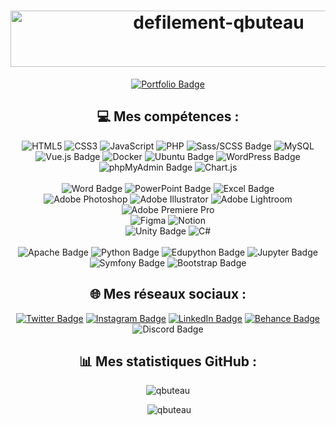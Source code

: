 <h1 align="center">
  <img src="https://readme-typing-svg.demolab.com/?lines=Bienvenue+sur+mon+GitHub+!;Je+m'appelle+Quentin+Buteau;et+je+suis+Développeur+Front-End+Junior.&font=Outfit%35Code&center=true&width=450&height=50&duration=3000&pause=1000" alt="defilement-qbuteau" width="650" height="90">
</h1>

<div align="center">

  [![Portfolio Badge](https://img.shields.io/badge/Portfolio-%23E12319?style=for-the-badge&logo=portfolio&logoColor=white)](http://qbuteau.fr/portfolio)
  
  ## 💻 Mes compétences :
  ![HTML5](https://img.shields.io/badge/html5-%23E34F26.svg?style=for-the-badge&logo=html5&logoColor=white)
  ![CSS3](https://img.shields.io/badge/css3-%231572B6.svg?style=for-the-badge&logo=css3&logoColor=white)
  ![JavaScript](https://img.shields.io/badge/javascript-%23323330.svg?style=for-the-badge&logo=javascript&logoColor=%23F7DF1E)
  ![PHP](https://img.shields.io/badge/php-%23777BB4.svg?style=for-the-badge&logo=php&logoColor=white)
  ![Sass/SCSS Badge](https://img.shields.io/badge/Sass/SCSS-CC6699?style=for-the-badge&logo=sass&logoColor=white)
  ![MySQL](https://img.shields.io/badge/mysql-%2300f.svg?style=for-the-badge&logo=mysql&logoColor=white)
  <br>
  ![Vue.js Badge](https://img.shields.io/badge/Vue.js-4FC08D?style=for-the-badge&logo=vue.js&logoColor=white)
  ![Docker](https://img.shields.io/badge/docker-%230db7ed.svg?style=for-the-badge&logo=docker&logoColor=white)
  ![Ubuntu Badge](https://img.shields.io/badge/Ubuntu-E95420?style=for-the-badge&logo=ubuntu&logoColor=white)
  ![WordPress Badge](https://img.shields.io/badge/WordPress-21759B?style=for-the-badge&logo=wordpress&logoColor=white)
  ![phpMyAdmin Badge](https://img.shields.io/badge/phpMyAdmin-4479A1?style=for-the-badge&logo=phpmyadmin&logoColor=white)
  ![Chart.js](https://img.shields.io/badge/Chart.js-%23FF69B4.svg?style=for-the-badge&logo=chart-dot-js&logoColor=white)
  <br><br>
  ![Word Badge](https://img.shields.io/badge/Word-2B579A?style=for-the-badge&logo=microsoft-word&logoColor=white)
  ![PowerPoint Badge](https://img.shields.io/badge/PowerPoint-B7472A?style=for-the-badge&logo=microsoft-powerpoint&logoColor=white)
  ![Excel Badge](https://img.shields.io/badge/Excel-217346?style=for-the-badge&logo=microsoft-excel&logoColor=white)<br>
  ![Adobe Photoshop](https://img.shields.io/badge/Photoshop-%2331A8FF.svg?style=for-the-badge&logo=adobe-photoshop&logoColor=white) 
  ![Adobe Illustrator](https://img.shields.io/badge/Illustrator-%23FF9A00.svg?style=for-the-badge&logo=adobe-illustrator&logoColor=white) 
  ![Adobe Lightroom](https://img.shields.io/badge/Lightroom-31A8FF.svg?style=for-the-badge&logo=Adobe%20Lightroom&logoColor=white) 
  ![Adobe Premiere Pro](https://img.shields.io/badge/Premiere%20Pro-9999FF.svg?style=for-the-badge&logo=Adobe%20Premiere%20Pro&logoColor=white) <br>
  ![Figma](https://img.shields.io/badge/Figma-%23F24E1E.svg?style=for-the-badge&logo=figma&logoColor=white) 
  ![Notion](https://img.shields.io/badge/Notion-%23000000.svg?style=for-the-badge&logo=notion&logoColor=white)
  <br>
  ![Unity Badge](https://img.shields.io/badge/Unity-000000?style=for-the-badge&logo=unity&logoColor=white)
  ![C#](https://img.shields.io/badge/C%23-%23239120.svg?style=for-the-badge&logo=c-sharp&logoColor=white)
  <br><br>
  ![Apache Badge](https://img.shields.io/badge/Apache-D22128?style=for-the-badge&logo=apache&logoColor=white)
  ![Python Badge](https://img.shields.io/badge/Python-3776AB?style=for-the-badge&logo=python&logoColor=white)
  ![Edupython Badge](https://img.shields.io/badge/Edupython-006400?style=for-the-badge&logo=python&logoColor=white)
  ![Jupyter Badge](https://img.shields.io/badge/Jupyter-F37626?style=for-the-badge&logo=jupyter&logoColor=white)
  ![Symfony Badge](https://img.shields.io/badge/Symfony-000000?style=for-the-badge&logo=symfony&logoColor=white)
  ![Bootstrap Badge](https://img.shields.io/badge/Bootstrap-563D7C?style=for-the-badge&logo=bootstrap&logoColor=white)
  
  ## 🌐 Mes réseaux sociaux :
  [![Twitter Badge](https://img.shields.io/badge/twitter-quentinbto__-1DA1F2?style=for-the-badge&logo=twitter&logoColor=white)](https://twitter.com/quentinbto_)
  [![Instagram Badge](https://img.shields.io/badge/instagram-quentin.bto-E4405F?style=for-the-badge&logo=instagram&logoColor=white)](https://www.instagram.com/quentin.bto/)
  [![LinkedIn Badge](https://img.shields.io/badge/linkedin-Quentin%20Buteau-0077B5?style=for-the-badge&logo=linkedin&logoColor=white)](https://www.linkedin.com/in/quentin-buteau/)
  [![Behance Badge](https://img.shields.io/badge/behance-Quentin%20Buteau-1769FF?style=for-the-badge&logo=behance&logoColor=white)](https://www.behance.net/qbuteau)
  ![Discord Badge](https://img.shields.io/badge/Discord-quentin.bto-7289DA?style=for-the-badge&logo=discord&logoColor=white)
  
  ## 📊 Mes statistiques GitHub :
  <p><img src="https://github-readme-stats.vercel.app/api/top-langs?username=qbuteau&show_icons=true&locale=en&layout=compact" alt="qbuteau" /></p>
  <p>&nbsp;<img src="https://github-readme-stats.vercel.app/api?username=qbuteau&show_icons=true&locale=en" alt="qbuteau" /></p>
</div>

